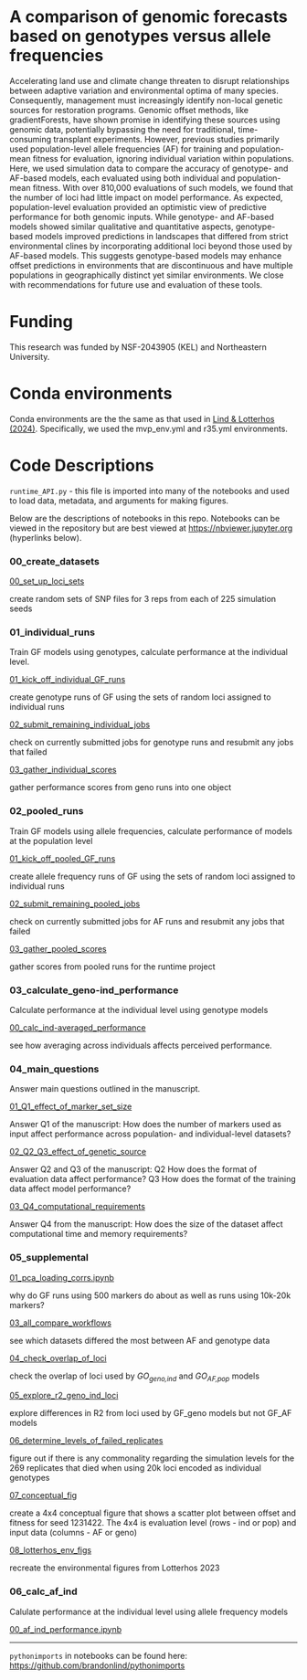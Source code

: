# A comparison of genomic forecasts based on genotypes versus allele frequencies

Accelerating land use and climate change threaten to disrupt relationships between adaptive variation and environmental optima of many species. Consequently, management must increasingly identify non-local genetic sources for restoration programs. Genomic offset methods, like gradientForests, have shown promise in identifying these sources using genomic data, potentially bypassing the need for traditional, time-consuming transplant experiments. However, previous studies primarily used population-level allele frequencies (AF) for training and population-mean fitness for evaluation, ignoring individual variation within populations. Here, we used simulation data to compare the accuracy of genotype- and AF-based models, each evaluated using both individual and population-mean fitness. With over 810,000 evaluations of such models, we found that the number of loci had little impact on model performance. As expected, population-level evaluation provided an optimistic view of predictive performance for both genomic inputs. While genotype- and AF-based models showed similar qualitative and quantitative aspects, genotype-based models improved predictions in landscapes that differed from strict environmental clines by incorporating additional loci beyond those used by AF-based models. This suggests genotype-based models may enhance offset predictions in environments that are discontinuous and have multiple populations in geographically distinct yet similar environments. We close with recommendations for future use and evaluation of these tools.

# Funding

This research was funded by NSF-2043905 (KEL) and Northeastern University.

# Conda environments

Conda environments are the the same as that used in [Lind & Lotterhos (2024)](https://github.com/brandonlind/mvp-offsets). Specifically, we used the mvp_env.yml and r35.yml environments.

# Code Descriptions

`runtime_API.py` - this file is imported into many of the notebooks and used to load data, metadata, and arguments for making figures.

Below are the descriptions of notebooks in this repo. Notebooks can be viewed in the repository but are best viewed at https://nbviewer.jupyter.org (hyperlinks below).

### 00_create_datasets
[00_set_up_loci_sets](https://nbviewer.org/github/brandonlind/geno_af_gradient_forests/blob/main/00_create_datasets/00_set_up_loci_sets.ipynb)

create random sets of SNP files for 3 reps from each of 225 simulation seeds

### 01_individual_runs
Train GF models using genotypes, calculate performance at the individual level.

[01_kick_off_individual_GF_runs](https://nbviewer.org/github/brandonlind/geno_af_gradient_forests/blob/main/01_individual_runs/01_kick_off_individual_GF_runs.ipynb)

create genotype runs of GF using the sets of random loci assigned to individual runs

[02_submit_remaining_individual_jobs](https://nbviewer.org/github/brandonlind/geno_af_gradient_forests/blob/main/01_individual_runs/02_submit_remaining_individual_jobs.ipynb)

check on currently submitted jobs for genotype runs and resubmit any jobs that failed

[03_gather_individual_scores](https://nbviewer.org/github/brandonlind/geno_af_gradient_forests/blob/main/01_individual_runs/03_gather_individual_scores.ipynb)

gather performance scores from geno runs into one object

### 02_pooled_runs
Train GF models using allele frequencies, calculate performance of models at the population level

[01_kick_off_pooled_GF_runs](https://nbviewer.org/github/brandonlind/geno_af_gradient_forests/blob/main/02_pooled_runs/01_kick_off_pooled_GF_runs.ipynb)

create allele frequency runs of GF using the sets of random loci assigned to individual runs

[02_submit_remaining_pooled_jobs](https://nbviewer.org/github/brandonlind/geno_af_gradient_forests/blob/main/02_pooled_runs/02_submit_remaining_pooled_jobs.ipynb)

check on currently submitted jobs for AF runs and resubmit any jobs that failed

[03_gather_pooled_scores](https://nbviewer.org/github/brandonlind/geno_af_gradient_forests/blob/main/02_pooled_runs/03_gather_pooled_scores.ipynb)

gather scores from pooled runs for the runtime project

### 03_calculate_geno-ind_performance

Calculate performance at the individual level using genotype models

[00_calc_ind-averaged_performance](https://nbviewer.org/github/brandonlind/geno_af_gradient_forests/blob/main/03_calculate_geno-ind_performance/00_calc_ind-averaged_performance.ipynb)

see how averaging across individuals affects perceived performance.

### 04_main_questions

Answer main questions outlined in the manuscript.

[01_Q1_effect_of_marker_set_size](https://nbviewer.org/github/brandonlind/geno_af_gradient_forests/blob/main/04_main_questions/01_Q1_effect_of_marker_set_size.ipynb)

Answer Q1 of the manuscript: How does the number of markers used as input affect performance across population- and individual-level datasets?

[02_Q2_Q3_effect_of_genetic_source](https://nbviewer.org/github/brandonlind/geno_af_gradient_forests/blob/main/04_main_questions/02_Q2_Q3_effect_of_genetic_source.ipynb)

Answer Q2 and Q3 of the manuscript:
  Q2 How does the format of evaluation data affect performance?
  Q3 How does the format of the training data affect model performance?


[03_Q4_computational_requirements](https://nbviewer.org/github/brandonlind/geno_af_gradient_forests/blob/main/04_main_questions/03_Q4_computational_requirements.ipynb)

Answer Q4 from the manuscript: How does the size of the dataset affect computational time and memory requirements?

### 05_supplemental

[01_pca_loading_corrs.ipynb](https://nbviewer.org/github/brandonlind/geno_af_gradient_forests/blob/main/05_supplement/01_pca_loading_corrs.ipynb)

why do GF runs using 500 markers do about as well as runs using 10k-20k markers? 

[03_all_compare_workflows](https://nbviewer.org/github/brandonlind/geno_af_gradient_forests/blob/main/05_supplement/03_all_compare_workflows.ipynb)

see which datasets differed the most between AF and genotype data

[04_check_overlap_of_loci](https://nbviewer.org/github/brandonlind/geno_af_gradient_forests/blob/main/05_supplement/04_check_overlap_of_loci.ipynb)

check the overlap of loci used by *GO<sub>geno,ind</sub>* and *GO<sub>AF,pop</sub>* models

[05_explore_r2_geno_ind_loci](https://nbviewer.org/github/brandonlind/geno_af_gradient_forests/blob/main/05_supplement/05_explore_r2_geno_ind_loci.ipynb)

explore differences in R2 from loci used by GF_geno models but not GF_AF models

[06_determine_levels_of_failed_replicates](https://nbviewer.org/github/brandonlind/geno_af_gradient_forests/blob/main/05_supplement/06_determine_levels_of_failed_replicates.ipynb)

figure out if there is any commonality regarding the simulation levels for the 269 replicates that died when using 20k loci encoded as individual genotypes

[07_conceptual_fig](https://nbviewer.org/github/brandonlind/geno_af_gradient_forests/blob/main/05_supplement/07_conceptual_fig.ipynb)

create a 4x4 conceptual figure that shows a scatter plot between offset and fitness for seed 1231422. The 4x4 is evaluation level (rows - ind or pop) and input data (columns - AF or geno)

[08_lotterhos_env_figs](https://nbviewer.org/github/brandonlind/geno_af_gradient_forests/blob/main/05_supplement/08_lotterhos_env_figs.ipynb)

recreate the environmental figures from Lotterhos 2023

### 06_calc_af_ind

Calulate performance at the individual level using allele frequency models

[00_af_ind_performance.ipynb](https://nbviewer.org/github/brandonlind/geno_af_gradient_forests/blob/main/06_calc_af_ind/00_af_ind_performance.ipynb)


---

`pythonimports` in notebooks can be found here: https://github.com/brandonlind/pythonimports















